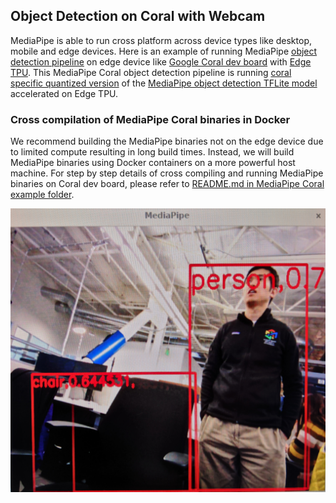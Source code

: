 ## Object Detection on Coral with Webcam

MediaPipe is able to run cross platform across device types like desktop, mobile
and edge devices. Here is an example of running MediaPipe
[object detection pipeline](./object_detection_desktop.md) on edge device like
[Google Coral dev board](https://coral.withgoogle.com/products/dev-board) with
[Edge TPU](https://cloud.google.com/edge-tpu/). This MediaPipe Coral object
detection pipeline is running [coral specific quantized version](https://github.com/google/mediapipe/blob/master/mediapipe/examples/coral/models/object-detector-quantized_edgetpu.tflite)
of the [MediaPipe object detection TFLite model](https://github.com/google/mediapipe/blob/master/mediapipe/models/object_detection_front.tflite)
accelerated on Edge TPU.

### Cross compilation of MediaPipe Coral binaries in Docker

We recommend building the MediaPipe binaries not on the edge device due to
limited compute resulting in long build times. Instead, we will build MediaPipe
binaries using Docker containers on a more powerful host machine. For step by
step details of cross compiling and running MediaPipe binaries on Coral dev
board, please refer to [README.md in MediaPipe Coral example folder](https://github.com/google/mediapipe/blob/master/mediapipe/examples/coral/README.md).

![Object Detection running on Coral](images/object_detection_demo_coral.jpg)
